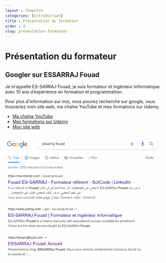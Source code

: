 ```yaml
---
layout : chapitre
categories: [introduction]
title : Présentation du formateur
order : 3
slug: présentation-formateur
---
```

# Présentation du formateur

## Googler sur ESSARRAJ Fouad

<!-- note -->

Je m’appelle ES-SARRAJ Fouad, je suis formateur et ingénieur informatique avec 10 ans d’expérience en formation et programmation.

Pour plus d'information sur moi, vous pouvez recherche sur google, vous trouveriez mon site web, ma chaîne YouTube et mes formations sur Udemy.

- [Ma chaîne YouTube ](https://www.youtube.com/user/FormateurEssarraj)
- [Mes formations sur Udemy ](https://www.udemy.com/user/es-sarraj-fouad/)
- [Mon site web](https://essarrajfouad.com/)

<!-- end note -->

![ESSARRAJ Fouad sur google.com](./images/introduction/googler-essarraj-fouad.png)




